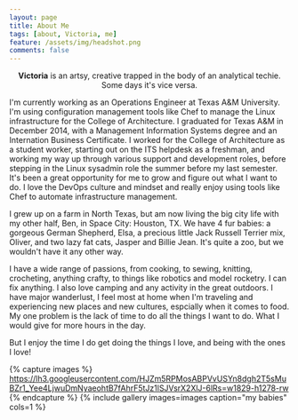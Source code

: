 ```yaml
---
layout: page
title: About Me
tags: [about, Victoria, me]
feature: /assets/img/headshot.png
comments: false
---
```

    
<center><b>Victoria</b> is an artsy, creative trapped in the body of an analytical techie. Some days it's vice versa.</center>


I'm currently working as an Operations Engineer at Texas A&M University. 
I'm using configuration management tools like Chef to manage the Linux infrastructure 
for the College of Architecture. I graduated for Texas A&M in December 2014, with a Management Information Systems 
degree and an Internation Business Certificate. I worked for the College of Architecture as a student worker, 
starting out on the ITS helpdesk as a freshman, and working my way up through various support and development 
roles, before stepping in the Linux sysadmin role the summer before my last semester. It's been a great opportunity 
for me to grow and figure out what I want to do. I love the DevOps culture and mindset and really enjoy using 
tools like Chef to automate infrastructure management.

I grew up on a farm in North Texas, but am now living the big city life with my other half, Ben, in Space City: Houston, TX. 
We have 4 fur babies: a gorgeous German Shepherd, Elsa, a precious little Jack Russell Terrier mix, Oliver, 
and two lazy fat cats, Jasper and Billie Jean. It's quite a zoo, but we wouldn't have it any other way.

I have a wide range of passions, from cooking, to sewing, knitting, crocheting, anything crafty, 
to things like robotics and model rocketry. I can fix anything. I also love camping and any activity 
in the great outdoors. I have major wanderlust, I feel most at home when I'm traveling and experiencing new places 
and new cultures, espcially when it comes to food. My one problem is the lack of time to do all the things I want to do. What I would give for more 
hours in the day.

But I enjoy the time I do get doing the things I love, and being with the ones I love!


{% capture images %}
    https://lh3.googleusercontent.com/HJZm5RPMosABPVvUSYn8dgh2T5sMuBZr1_Yee4LjwuDmNyaeohtB7fAhrF5tJz1lSJVsrX2XlJ-6lRs=w1829-h1278-rw
{% endcapture %}
{% include gallery images=images caption="my babies" cols=1 %}
